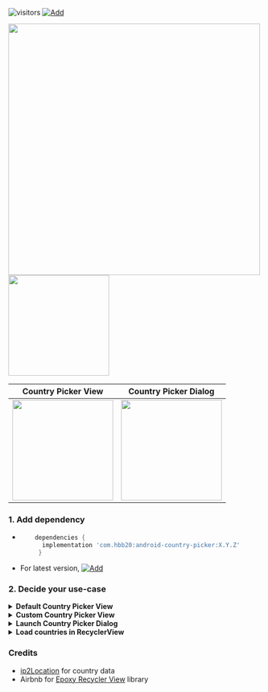 ![visitors](https://visitor-badge.laobi.icu/badge?page_id=AndroidCountryPicker.readme)
[![Add](https://maven-badges.herokuapp.com/maven-central/com.hbb20/android-country-picker/badge.svg?style={style}) ](https://github.com/hbb20/AndroidCountryPicker/blob/develop/CHANGELOG.md) 


<img height=500 src="https://user-images.githubusercontent.com/4918760/90301130-32916100-de5b-11ea-8238-3f1e03ef325c.png"/>

<img src="https://user-images.githubusercontent.com/4918760/154889351-687907cb-ee9b-4e90-b276-afc157459f13.gif" width="200">

| Country Picker View | Country Picker Dialog |
| --- | ----------- |
| <img src="https://user-images.githubusercontent.com/4918760/133714158-7f5f7d49-def9-483c-bc3b-8302965b7a0b.gif" width="200"> | <img src="https://user-images.githubusercontent.com/4918760/154889351-687907cb-ee9b-4e90-b276-afc157459f13.gif" width="200"> |

### 1. Add dependency
   - ```groovy
         dependencies {
           implementation 'com.hbb20:android-country-picker:X.Y.Z'
          }
      ```
   - For latest version, [![Add](https://maven-badges.herokuapp.com/maven-central/com.hbb20/android-country-picker/badge.svg?style={style}) ](https://github.com/hbb20/AndroidCountryPicker/blob/develop/CHANGELOG.md)


### 2. Decide your use-case


<details>
<summary><b>Default Country Picker View</b></summary>
i. add following to your XML layout    

```xml
   <com.hbb20.CountryPickerView
   android:id="@+id/countryPicker"
   android:layout_width="wrap_content"
   android:layout_height="wrap_content" />
```
    
ii. modify view / dialog / list config in activity or fragment
```kotlin
private fun setupCountryPickerView() {
        val countryPicker = findViewById<CountryPickerView>(R.id.countryPicker)

        // Modify CPViewConfig if you need. Access cpViewConfig through `cpViewHelper`
        countryPicker.cpViewHelper.cpViewConfig.viewTextGenerator = { cpCountry: CPCountry ->
            "${cpCountry.name} (${cpCountry.alpha2})"
        }
        // make sure to refresh view once view configuration is changed
        countryPicker.cpViewHelper.refreshView()

        // Modify CPDialogConfig if you need. Access cpDialogConfig through `countryPicker.cpViewHelper`
        // countryPicker.cpViewHelper.cpDialogConfig.

        // Modify CPListConfig if you need. Access cpListConfig through `countryPicker.cpViewHelper`
        // countryPicker.cpViewHelper.cpListConfig.

        // Modify CPRowConfig if you need. Access cpRowConfig through `countryPicker.cpViewHelper`
        // countryPicker.cpViewHelper.cpRowConfig.
    }
```

ii. [Read More](https://github.com/hbb20/AndroidCountryPicker/wiki/Country-Picker-View) about Country Picker View and available configuration 
      
</details>
    
<details>
<summary><b>Custom Country Picker View</b></summary>

i. Read how to create your [Custom Country Picker View](https://github.com/hbb20/AndroidCountryPicker/wiki/Custom-Country-Picker-View)

</details>


<details>
<summary><b>Launch Country Picker Dialog</b></summary>
i. add following to your Activity/Fragment    

```kotlin
   context.launchCountryPickerDialog { selectedCountry: CPCountry? ->
     // your code to handle selected country
   }
```

ii. [Read More](https://github.com/hbb20/AndroidCountryPicker/wiki/Country-Picker-Dialog) about CountryPicker Dialog and available configuration 
</details>
    
<details>
<summary><b>Load countries in RecyclerView</b></summary>
i. add following to your Activity/Fragment    

```kotlin
   recyclerView.loadCountries { selectedCountry: CPCountry -> 
     // your code to handle selected country
   }
```

ii. [Read More](https://github.com/hbb20/AndroidCountryPicker/wiki/Country-List-(RecyclerView)) about Country List and available configuration 
 
</details>

### Credits
- [ip2Location](https://www.ip2location.com/) for country data
- Airbnb for [Epoxy Recycler View](https://github.com/airbnb/epoxy) library


